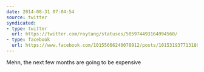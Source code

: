 ```yaml
---
date: 2014-08-31 07:04:54
source: twitter
syndicated:
- type: twitter
  url: https://twitter.com/roytang/statuses/505974493164994560/
- type: facebook
  url: https://www.facebook.com/10155666240078912/posts/10153193771318912
---
```


Mehn, the next few months are going to be expensive